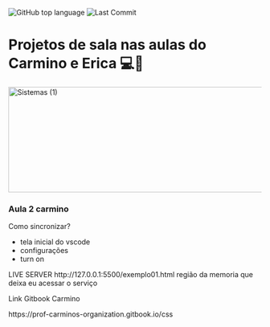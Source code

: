 ![GitHub top language](https://img.shields.io/github/languages/top/leonarddoamaral/usabilidade-web)
![Last Commit](https://img.shields.io/github/last-commit/leonarddoamaral/usabilidade-web)
<h1>Projetos de sala nas aulas do Carmino e Erica 💻🚀</h1>
<img width="1026" height="210" alt="Sistemas (1)" src="https://github.com/user-attachments/assets/001c23dc-c154-4ac3-ba89-40fadb99785f" />


<h3>Aula 2 carmino</h3>
<p>Como sincronizar?</p>
<ul>
  <li>tela inicial do vscode</li>
  <li>configurações</li>
  <li>turn on</li>
</ul>
<p>LIVE SERVER
  http://127.0.0.1:5500/exemplo01.html
  região da memoria que deixa eu acessar o serviço
</p> 

</p>
<p>Link Gitbook Carmino</p>
<link>https://prof-carminos-organization.gitbook.io/css</link>
